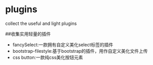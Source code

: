 # plugins
collect the useful and light plugins 

##收集实用轻量的插件

* fancySelect:一款拥有自定义美化select标签的插件
* bootstrap-filestyle:基于bootstrap的插件，用作自定义美化文件上传
* css button:一款纯css美化按钮元素
